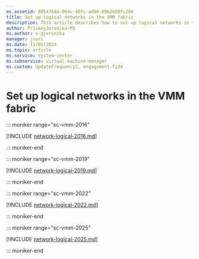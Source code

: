 ```yaml
---
ms.assetid: 8054768a-964c-40fc-ad80-00b2b08fc20d
title: Set up logical networks in the VMM fabric
description: This article describes how to set up logical networks in the VMM fabric
author: PriskeyJeronika-MS
ms.author: v-gjeronika
manager: jsuri
ms.date: 11/01/2024
ms.topic: article
ms.service: system-center
ms.subservice: virtual-machine-manager
ms.custom: UpdateFrequency2, engagement-fy24
---
```


# Set up logical networks in the VMM fabric

::: moniker range="sc-vmm-2016"

[!INCLUDE [network-logical-2016.md](../includes/network-logical-2016.md)]

::: moniker-end

::: moniker range="sc-vmm-2019"

[!INCLUDE [network-logical-2019.md](../includes/network-logical-2019.md)]

::: moniker-end

::: moniker range="sc-vmm-2022"

[!INCLUDE [network-logical-2022.md](../includes/network-logical-2022.md)]

::: moniker-end

::: moniker range="sc-vmm-2025"

[!INCLUDE [network-logical-2025.md](../includes/network-logical-2025.md)]

::: moniker-end